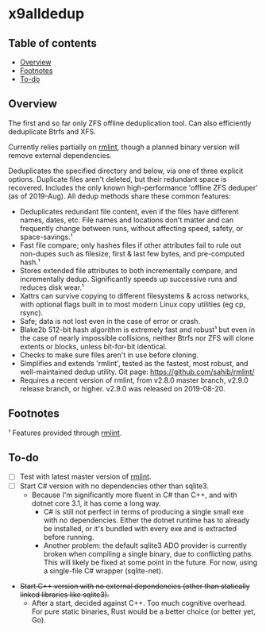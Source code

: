 # x9alldedup<!-- omit in TOC -->

## Table of contents<!-- omit in TOC -->

- [Overview](#overview)
- [Footnotes](#footnotes)
- [To-do](#to-do)

## Overview

The first and so far only ZFS offline deduplication tool. Can also efficiently deduplicate Btrfs and XFS.

Currently relies partially on [rmlint](https://github.com/sahib/rmlint), though a planned binary version will remove external dependencies.

Deduplicates the specified directory and below, via one of three explicit options. Duplicate files aren't deleted, but their redundant space is recovered. Includes the only known high-performance 'offline ZFS deduper' (as of 2019-Aug). All dedup methods share these common features:

- Deduplicates redundant file content, even if the files have different names, dates, etc. File names and locations don't matter and can frequently change between runs, without affecting speed, safety, or space-savings.¹
- Fast file compare; only hashes files if other attributes fail to rule out non-dupes such as filesize, first & last few bytes, and pre-computed hash.¹
- Stores extended file attributes to both incrementally compare, and incrementally dedup. Significantly speeds up successive runs and reduces disk wear.¹
- Xattrs can survive copying to different filesystems & across networks, with optional flags built in to most modern Linux copy utilities (eg cp, rsync).
- Safe; data is not lost even in the case of error or crash.
- Blake2b 512-bit hash algorithm is extremely fast and robust¹ but even in the case of nearly impossible collisions, neither Btrfs nor ZFS will clone extents or blocks, unless bit-for-bit identical.
- Checks to make sure files aren't in use before cloning.
- Simplifies and extends 'rmlint', tested as the fastest, most robust, and well-maintained dedup utility. Git page: https://github.com/sahib/rmlint/
- Requires a recent version of rmlint, from v2.8.0 master branch, v2.9.0 release branch, or higher. v2.9.0 was released on 2019-08-20.

## Footnotes

¹ Features provided through [rmlint](https://github.com/sahib/rmlint).

## To-do

- [ ] Test with latest master version of [rmlint](https://github.com/sahib/rmlint).
- [ ] Start C# version with no dependencies other than sqlite3.
  - Because I'm significantly more fluent in C# than C++, and with dotnet core 3.1, it has come a long way.
    - C# is still not perfect in terms of producing a single small exe with no dependencies. Either the dotnet runtime has to already be installed, or it's bundled with every exe and is extracted before running.
    - Another problem: the default sqlite3 ADO provider is currently broken when compiling a single binary, due to conflicting paths. This will likely be fixed at some point in the future. For now, using a single-file C# wrapper (sqlite-net).
- ~~Start C++ version with no external dependencies (other than statically linked libraries like sqlite3).~~
  - After a start, decided against C++. Too much cognitive overhead. For pure static binaries, Rust would be a better choice (or better yet, Go).
